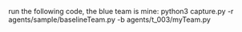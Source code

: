 run the following code, the blue team is mine:
python3 capture.py -r agents/sample/baselineTeam.py -b agents/t_003/myTeam.py
